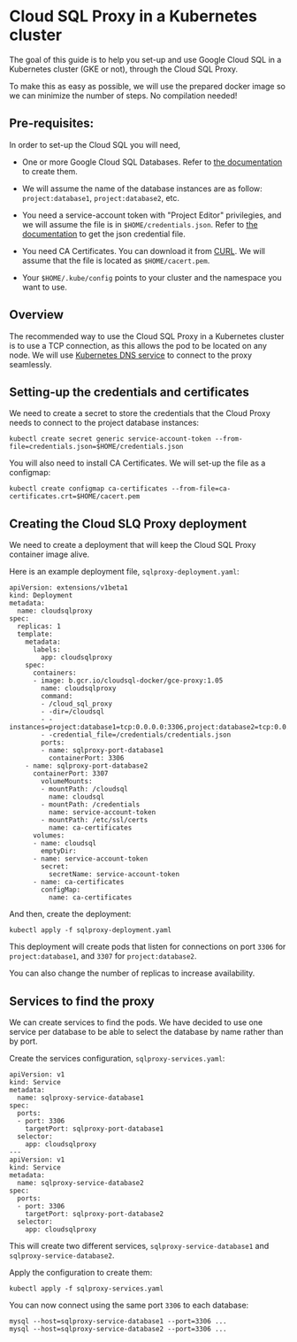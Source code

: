 Cloud SQL Proxy in a Kubernetes cluster
=======================================

The goal of this guide is to help you set-up and use Google Cloud SQL in
a Kubernetes cluster (GKE or not), through the Cloud SQL Proxy.

To make this as easy as possible, we will use the prepared docker image
so we can minimize the number of steps. No compilation needed!

Pre-requisites:
---------------

In order to set-up the Cloud SQL you will need,

- One or more Google Cloud SQL Databases. Refer to [the
  documentation](https://cloud.google.com/sql/docs/) to create them.

- We will assume the name of the database instances are as follow:
  `project:database1`, `project:database2`, etc.

- You need a service-account token with "Project Editor" privilegies,
  and we will assume the file is in `$HOME/credentials.json`. Refer to
  [the documentation](https://cloud.google.com/docs/authentication#developer_workflow)
  to get the json credential file.

- You need CA Certificates. You can download it from [CURL](https://curl.haxx.se/ca/cacert.pem).
  We will assume that the file is located as `$HOME/cacert.pem`.

- Your `$HOME/.kube/config` points to your cluster and the namespace you
  want to use.

Overview
--------

The recommended way to use the Cloud SQL Proxy in a Kubernetes cluster
is to use a TCP connection, as this allows the pod to be located on any
node. We will use [Kubernetes DNS
service](http://kubernetes.io/docs/admin/dns/) to connect to the proxy
seamlessly.

Setting-up the credentials and certificates
-------------------------------------------

We need to create a secret to store the credentials that the Cloud Proxy
needs to connect to the project database instances:

```
kubectl create secret generic service-account-token --from-file=credentials.json=$HOME/credentials.json
```

You will also need to install CA Certificates. We will set-up the file as a configmap:

```
kubectl create configmap ca-certificates --from-file=ca-certificates.crt=$HOME/cacert.pem
```

Creating the Cloud SLQ Proxy deployment
---------------------------------------

We need to create a deployment that will keep the Cloud SQL Proxy
container image alive.

Here is an example deployment file, `sqlproxy-deployment.yaml`:

```
apiVersion: extensions/v1beta1
kind: Deployment
metadata:
  name: cloudsqlproxy
spec:
  replicas: 1
  template:
    metadata:
      labels:
        app: cloudsqlproxy
    spec:
      containers:
      - image: b.gcr.io/cloudsql-docker/gce-proxy:1.05
        name: cloudsqlproxy
        command:
        - /cloud_sql_proxy
        - -dir=/cloudsql
        - -instances=project:database1=tcp:0.0.0.0:3306,project:database2=tcp:0.0.0.0:3307
        - -credential_file=/credentials/credentials.json
        ports:
        - name: sqlproxy-port-database1
          containerPort: 3306
	- name: sqlproxy-port-database2
	  containerPort: 3307
        volumeMounts:
        - mountPath: /cloudsql
          name: cloudsql
        - mountPath: /credentials
          name: service-account-token
        - mountPath: /etc/ssl/certs
          name: ca-certificates
      volumes:
      - name: cloudsql
        emptyDir:
      - name: service-account-token
        secret:
          secretName: service-account-token
      - name: ca-certificates
        configMap:
          name: ca-certificates
```

And then, create the deployment:

```
kubectl apply -f sqlproxy-deployment.yaml
```

This deployment will create pods that listen for connections on port
`3306` for `project:database1`, and `3307` for `project:database2`.

You can also change the number of replicas to increase availability.

Services to find the proxy
--------------------------

We can create services to find the pods. We have decided to use one
service per database to be able to select the database by name rather
than by port.

Create the services configuration, `sqlproxy-services.yaml`:

```
apiVersion: v1
kind: Service
metadata:
  name: sqlproxy-service-database1
spec:
  ports:
  - port: 3306
    targetPort: sqlproxy-port-database1
  selector:
    app: cloudsqlproxy
---
apiVersion: v1
kind: Service
metadata:
  name: sqlproxy-service-database2
spec:
  ports:
  - port: 3306
    targetPort: sqlproxy-port-database2
  selector:
    app: cloudsqlproxy
```

This will create two different services, `sqlproxy-service-database1`
and `sqlproxy-service-database2`.

Apply the configuration to create them:

```
kubectl apply -f sqlproxy-services.yaml
```

You can now connect using the same port `3306` to each database:

```
mysql --host=sqlproxy-service-database1 --port=3306 ...
mysql --host=sqlproxy-service-database2 --port=3306 ...
```
